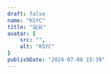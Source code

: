 ```yaml
---
draft: false
name: "KSYC"
title: "站长"
avatar: {
    src: "",
    alt: "KSYC"
}
publishDate: "2024-07-08 15:39"
---
```


